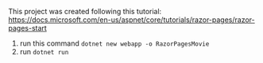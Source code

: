 This project was created following this tutorial: https://docs.microsoft.com/en-us/aspnet/core/tutorials/razor-pages/razor-pages-start

1. run this command `dotnet new webapp -o RazorPagesMovie`
2. run `dotnet run`
